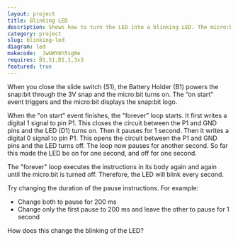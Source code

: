 ```yaml
---
layout: project
title: Blinking LED
description: Shows how to turn the LED into a blinking LED. The micro:bit will automatically turn the LED on and off every second.
category: project
slug: blinking-led
diagram: led
makecode: _JwUWY6h5sg0e
requires: B1,S1,D1,1,3x3
featured: true
---
```


When you close the slide switch (S1), the Battery Holder (B1) powers the snap:bit through the 3V snap and the micro:bit turns on. The “on start” event triggers and the micro:bit displays the snap:bit logo.

When the "on start" event finishes, the "forever" loop starts. It first writes a digital 1 signal to pin P1. This closes the circuit between the P1 and GND pins and the LED (D1) turns on. Then it pauses for 1 second. Then it writes a digital 0 signal to pin P1. This opens the circuit between the P1 and GND pins and the LED turns off. The loop now pauses for another second. So far this made the LED be on for one second, and off for one second.

The "forever" loop executes the instructions in its body again and again until the micro:bit is turned off. Therefore, the LED will blink every second.

Try changing the duration of the pause instructions. For example:
- Change both to pause for 200 ms
- Change only the first pause to 200 ms and leave the other to pause for 1 second

How does this change the blinking of the LED?